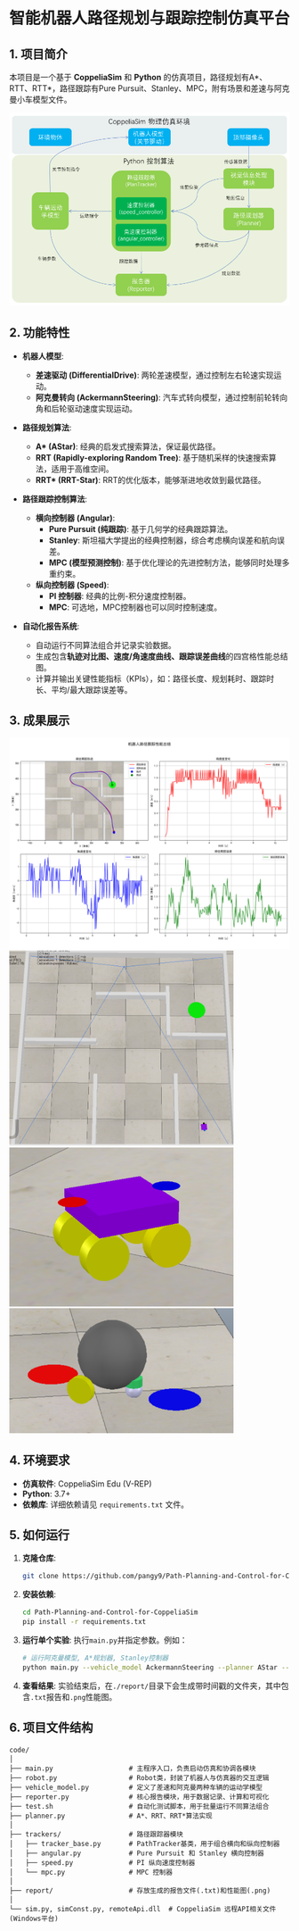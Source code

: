 # 智能机器人路径规划与跟踪控制仿真平台

## 1. 项目简介

本项目是一个基于 **CoppeliaSim** 和 **Python** 的仿真项目，路径规划有A*、RTT、RTT*，路径跟踪有Pure Pursuit、Stanley、MPC，附有场景和差速与阿克曼小车模型文件。

![框架图](./assets/framework.png)

## 2. 功能特性

*   **机器人模型**:
    *   **差速驱动 (DifferentialDrive)**: 两轮差速模型，通过控制左右轮速实现运动。
    *   **阿克曼转向 (AckermannSteering)**: 汽车式转向模型，通过控制前轮转向角和后轮驱动速度实现运动。

*   **路径规划算法**:
    *   **A\* (AStar)**: 经典的启发式搜索算法，保证最优路径。
    *   **RRT (Rapidly-exploring Random Tree)**: 基于随机采样的快速搜索算法，适用于高维空间。
    *   **RRT\* (RRT-Star)**: RRT的优化版本，能够渐进地收敛到最优路径。

*   **路径跟踪控制算法**:
    *   **横向控制器 (Angular)**:
        *   **Pure Pursuit (纯跟踪)**: 基于几何学的经典跟踪算法。
        *   **Stanley**: 斯坦福大学提出的经典控制器，综合考虑横向误差和航向误差。
        *   **MPC (模型预测控制)**: 基于优化理论的先进控制方法，能够同时处理多重约束。
    *   **纵向控制器 (Speed)**:
        *   **PI 控制器**: 经典的比例-积分速度控制器。
        *   **MPC**: 可选地，MPC控制器也可以同时控制速度。

*   **自动化报告系统**:
    *   自动运行不同算法组合并记录实验数据。
    *   生成包含**轨迹对比图、速度/角速度曲线、跟踪误差曲线**的四宫格性能总结图。
    *   计算并输出关键性能指标（KPIs），如：路径长度、规划耗时、跟踪时长、平均/最大跟踪误差等。

## 3. 成果展示


![性能总结图示例](./assets/AckermannSteering_AStar_MPC_PI.png)
<img src="./assets/example.gif" alt="Accelerated Demo GIF" width="80%">
<img src="./assets/Ackermann.png" alt="阿克曼小车示例" width="80%">
<img src="./assets/DifferentialDrive.png" alt="阿克曼小车示例" width="80%">


## 4. 环境要求

*   **仿真软件**: CoppeliaSim Edu (V-REP)
*   **Python**: 3.7+
*   **依赖库**: 详细依赖请见 `requirements.txt` 文件。


## 5. 如何运行
1.  **克隆仓库**: 
    ```bash
    git clone https://github.com/pangy9/Path-Planning-and-Control-for-CoppeliaSim.git
    ```
2.  **安装依赖**:
    ```bash
    cd Path-Planning-and-Control-for-CoppeliaSim
    pip install -r requirements.txt
    ```
3.  **运行单个实验**: 执行`main.py`并指定参数。例如：
    ```bash
    # 运行阿克曼模型, A*规划器, Stanley控制器
    python main.py --vehicle_model AckermannSteering --planner AStar --angular Stanley --speed PI
    ```
4.  **查看结果**: 实验结束后，在`./report/`目录下会生成带时间戳的文件夹，其中包含`.txt`报告和`.png`性能图。

## 6. 项目文件结构

```
code/
│
├── main.py                   # 主程序入口，负责启动仿真和协调各模块
├── robot.py                  # Robot类，封装了机器人与仿真器的交互逻辑
├── vehicle_model.py          # 定义了差速和阿克曼两种车辆的运动学模型
├── reporter.py               # 核心报告模块，用于数据记录、计算和可视化
├── test.sh                   # 自动化测试脚本，用于批量运行不同算法组合
├── planner.py                # A*、RRT、RRT*算法实现
│
├── trackers/                 # 路径跟踪器模块
│   ├── tracker_base.py       # PathTracker基类，用于组合横向和纵向控制器
│   ├── angular.py            # Pure Pursuit 和 Stanley 横向控制器
│   ├── speed.py              # PI 纵向速度控制器
│   └── mpc.py                # MPC 控制器
│
├── report/                   # 存放生成的报告文件(.txt)和性能图(.png)
│
└── sim.py, simConst.py, remoteApi.dll  # CoppeliaSim 远程API相关文件(Windows平台)
```